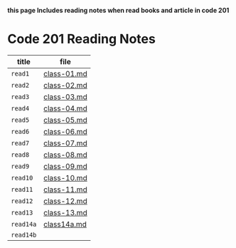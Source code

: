 **this page Includes reading notes when read books and article in code 201**

# Code 201 Reading Notes

| title |file |
| --- | --- |
| `read1` | [class-01.md](https://alanoodalhedban.github.io/reading-notes/class-01) |
| `read2` | [class-02.md](https://alanoodalhedban.github.io/reading-notes/class-02 ) |
| `read3` | [class-03.md](https://alanoodalhedban.github.io/reading-notes/class-03 )       |
| `read4` |  [class-04.md](https://alanoodalhedban.github.io/reading-notes/class-04)    |
| `read5` |  [class-05.md](https://alanoodalhedban.github.io/reading-notes/class-05)                         |
| `read6` |   [class-06.md](https://alanoodalhedban.github.io/reading-notes/class-06)                       |
| `read7` |   [class-07.md](https://alanoodalhedban.github.io/reading-notes/class-07)                          |
| `read8` |  [class-08.md](https://alanoodalhedban.github.io/reading-notes/class-08)                        |
| `read9` |   [class-09.md](https://alanoodalhedban.github.io/reading-notes/class-09)                        |
| `read10` | [class-10.md](https://alanoodalhedban.github.io/reading-notes/class-10)                        |
| `read11` |[class-11.md](https://alanoodalhedban.github.io/reading-notes/class-11)                          |
| `read12` | [class-12.md](https://alanoodalhedban.github.io/reading-notes/class-12)                        |
| `read13` |  [class-13.md](https://alanoodalhedban.github.io/reading-notes/class-13)                           |
| `read14a` |  [class14a.md](https://alanoodalhedban.github.io/reading-notes/class14a)                  |
| `read14b` |                         |
